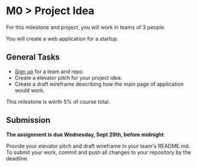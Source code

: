 # M0 > Project Idea

For this milestone and project, you will work in teams of 3 people.

You will create a web application for a startup.

## General Tasks

* [Sign up](https://docs.google.com/spreadsheets/d/1pVBAiZWG9DyNRUvRL634A3sWh4YqUjSYvSsELyl2Y2E/edit?usp=sharing) for a team and repo.
* Create a elevator pitch for your project idea.
* Create a draft wireframe describing how the main page of application would work.

This milestone is worth 5% of course total.

## Submission

**The assignment is due Wednesday, Sept 29th, before midnight**.

Provide your elevator pitch and draft wireframe in your team's README.md. 
To submit your work, commit and push all changes to your repository by the deadline.
